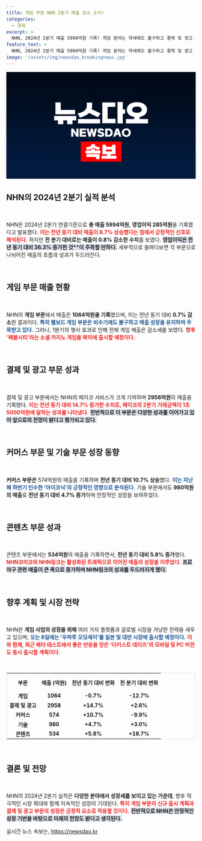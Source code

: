 ```yaml
---
title: 게임 부문 NHN 2분기 매출 감소 소식!
categories:
  - 경제
excerpt: >
  NHN, 2024년 2분기 매출 5994억원 기록! 게임 분야는 약세에도 불구하고 결제 및 광고 부문에서 큰 성장세를 보였으며, 신규 게임 출시 계획도 화제. NHN의 미래가 주목받고 있습니다!
feature_text: >
  NHN, 2024년 2분기 매출 5994억원 기록! 게임 분야는 약세에도 불구하고 결제 및 광고 부문에서 큰 성장세를 보였으며, 신규 게임 출시 계획도 화제. NHN의 미래가 주목받고 있습니다!
image: '/assets/img/newsdao_breakingnews.jpg'
---
```


<p><img src="/assets/img/newsdao_breakingnews.jpg" alt="koreaapp 속보" /></p>

<h2 data-ke-size="size26">NHN의 2024년 2분기 실적 분석</h2>

<p data-ke-size="size16">&nbsp;</p>

<p>NHN은 2024년 2분기 연결기준으로 <strong>총 매출 5994억원, 영업이익 285억원</strong>을 기록했다고 발표했다. <b><span style="color: #ee2323;">이는 전년 동기 대비 매출이 8.7% 상승했다는 점에서 긍정적인 신호로 해석된다.</span></b> 하지만 <strong>전 분기 대비로는 매출이 0.8% 감소한 수치</strong>를 보였다. <b><span style="background-color: #21538527;">영업이익은 전년 동기 대비 36.3% 증가한 것**이 주목할 만하다.</span></b> 세부적으로 들여다보면 각 부문으로 나뉘어진 매출의 흐름과 성과가 두드러진다.</p>

<p data-ke-size="size16">&nbsp;</p>

<h2 data-ke-size="size26">게임 부문 매출 현황</h2>

<p data-ke-size="size16">&nbsp;</p>

<p>NHN의 <strong>게임 부문</strong>에서 매출은 <strong>1064억원을 기록</strong>했으며, 이는 전년 동기 대비 <strong>0.7% 감소</strong>한 결과이다. <b><span style="color: #1a5490;">특히 웹보드 게임 부문은 비수기에도 불구하고 매출 성장을 유지하며 주목받고 있다.</span></b> 그러나, 1분기의 행사 효과로 인해 전체 게임 매출은 감소세를 보였다. <b><span style="color: #ee2323;">향후 '페블시티'라는 소셜 카지노 게임을 북미에 출시할 예정이다.</span></b></p>

<p data-ke-size="size16">&nbsp;</p>

<h2 data-ke-size="size26">결제 및 광고 부문 성과</h2>

<p data-ke-size="size16">&nbsp;</p>

<p>결제 및 광고 부문에서는 NHN의 페이코 서비스가 크게 기여하며 <strong>2958억원</strong>의 매출을 기록했다. <b><span style="color: #ee2323;">이는 전년 동기 대비 <strong>14.7% 증가</strong>한 수치로, 페이코의 2분기 거래금액이 1조5000억원에 달하는 성과를 나타냈다.</span></b> <b><span style="background-color: #21538527;">전반적으로 이 부문은 다양한 성과를 이어가고 있어 앞으로의 전망이 밝다고 평가되고 있다.</span></b></p>

<p data-ke-size="size16">&nbsp;</p>

<h2 data-ke-size="size26">커머스 부문 및 기술 부문 성장 동향</h2>

<p data-ke-size="size16">&nbsp;</p>

<p><strong>커머스 부문은</strong> 574억원의 매출을 기록하며 <strong>전년 동기 대비 10.7% 상승</strong>했다. <b><span style="color: #1a5490;">이는 지난해 하반기 인수한 '아이코닉'의 긍정적인 영향으로 분석된다.</span></b> 기술 부문에서도 <strong>980억원의 매출</strong>로 <strong>전년 동기 대비 4.7% 증가</strong>하며 안정적인 성장을 보여주었다.</p>

<p data-ke-size="size16">&nbsp;</p>

<h2 data-ke-size="size26">콘텐츠 부문 성과</h2>

<p data-ke-size="size16">&nbsp;</p>

<p>콘텐츠 부문에서는 <strong>534억원</strong>의 매출을 기록하면서, <strong>전년 동기 대비 5.8% 증가</strong>했다. <b><span style="color: #ee2323;">NHN코미코와 NHN링크는 활성화된 트래픽으로 이어진 매출의 성장을 이루었다.</span></b> <b><span style="background-color: #21538527;">프로야구 관련 매출이 큰 폭으로 증가하며 NHN링크의 성과를 두드러지게 했다.</span></b></p>

<p data-ke-size="size16">&nbsp;</p>

<h2 data-ke-size="size26">향후 계획 및 시장 전략</h2>

<p data-ke-size="size16">&nbsp;</p>

<p>NHN은 <strong>게임 사업의 성장을 위해</strong> 여러 가지 플랫폼과 글로벌 시장을 겨냥한 전략을 세우고 있으며, <b><span style="color: #1a5490;">오는 8일에는 '우파루 오딧세이'를 일본 및 대만 시장에 출시할 예정이다.</span></b> <b><span style="color: #ee2323;">이와 함께, 최근 베타 테스트에서 좋은 반응을 얻은 '다키스트 데이즈'의 모바일 및 PC 버전도 동시 출시할 계획이다.</span></b></p>

<p data-ke-size="size16">&nbsp;</p>

<table style="width: 100%; border-collapse: collapse; border: 1px solid #ddd;">
    <tr>
        <th style="text-align: center; height: 40px;"><b>부문</b></th>
        <th style="text-align: center; height: 40px;"><b>매출 (억원)</b></th>
        <th style="text-align: center; height: 40px;"><b>전년 동기 대비 변화</b></th>
        <th style="text-align: center; height: 40px;"><b>전 분기 대비 변화</b></th>
    </tr>
    <tr>
        <td style="text-align: center; height: 17px;"><b>게임</b></td>
        <td style="text-align: center; height: 17px;"><b>1064</b></td>
        <td style="text-align: center; height: 17px;"><b>-0.7%</b></td>
        <td style="text-align: center; height: 17px;"><b>-12.7%</b></td>
    </tr>
    <tr>
        <td style="text-align: center; height: 17px;"><b>결제 및 광고</b></td>
        <td style="text-align: center; height: 17px;"><b>2958</b></td>
        <td style="text-align: center; height: 17px;"><b>+14.7%</b></td>
        <td style="text-align: center; height: 17px;"><b>+2.6%</b></td>
    </tr>
    <tr>
        <td style="text-align: center; height: 17px;"><b>커머스</b></td>
        <td style="text-align: center; height: 17px;"><b>574</b></td>
        <td style="text-align: center; height: 17px;"><b>+10.7%</b></td>
        <td style="text-align: center; height: 17px;"><b>-9.9%</b></td>
    </tr>
    <tr>
        <td style="text-align: center; height: 17px;"><b>기술</b></td>
        <td style="text-align: center; height: 17px;"><b>980</b></td>
        <td style="text-align: center; height: 17px;"><b>+4.7%</b></td>
        <td style="text-align: center; height: 17px;"><b>+3.0%</b></td>
    </tr>
    <tr>
        <td style="text-align: center; height: 17px;"><b>콘텐츠</b></td>
        <td style="text-align: center; height: 17px;"><b>534</b></td>
        <td style="text-align: center; height: 17px;"><b>+5.8%</b></td>
        <td style="text-align: center; height: 17px;"><b>+18.7%</b></td>
    </tr>
</table>

<p data-ke-size="size16">&nbsp;</p>

<h2 data-ke-size="size26">결론 및 전망</h2>

<p data-ke-size="size16">&nbsp;</p>

<p>NHN의 2024년 2분기 실적은 <strong>다양한 분야에서 성장세를 보이고 있는 가운데</strong>, 향후 적극적인 시장 확대와 함께 지속적인 성장이 기대된다. <b><span style="color: #ee2323;">특히 게임 부문의 신규 출시 계획과 결제 및 광고 부문의 성장은 긍정적 요소로 작용할 것이다.</span></b>  <b><span style="background-color: #21538527;">전반적으로 NHN은 안정적인 성장 기반을 바탕으로 미래의 전망도 밝다고 생각된다.</span></b></p>
실시간 뉴스 속보는, <a href="https://newsdao.kr" rel="dofollow">https://newsdao.kr</a>


